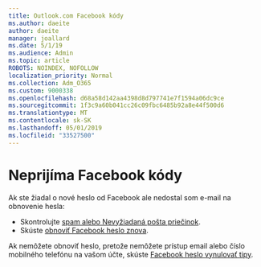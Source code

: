 ```yaml
---
title: Outlook.com Facebook kódy
ms.author: daeite
author: daeite
manager: joallard
ms.date: 5/1/19
ms.audience: Admin
ms.topic: article
ROBOTS: NOINDEX, NOFOLLOW
localization_priority: Normal
ms.collection: Adm_O365
ms.custom: 9000338
ms.openlocfilehash: d68a58d142aa4398d8d797741e7f1594a06dc9ce
ms.sourcegitcommit: 1f3c9a60b041cc26c09fbc6485b92a8e44f500d6
ms.translationtype: MT
ms.contentlocale: sk-SK
ms.lasthandoff: 05/01/2019
ms.locfileid: "33527500"
---
```

# <a name="not-receiving-facebook-codes"></a>Neprijíma Facebook kódy

Ak ste žiadal o nové heslo od Facebook ale nedostal som e-mail na obnovenie hesla:

- Skontrolujte [spam alebo Nevyžiadaná pošta priečinok](https://outlook.live.com/mail/junkemail).
- Skúste [obnoviť Facebook heslo znova](https://www.facebook.com/help/213395615347144?helpref=faq_content).

Ak nemôžete obnoviť heslo, pretože nemôžete prístup email alebo číslo mobilného telefónu na vašom účte, skúste [Facebook heslo vynulovať tipy](https://www.facebook.com/help/218815984812734).